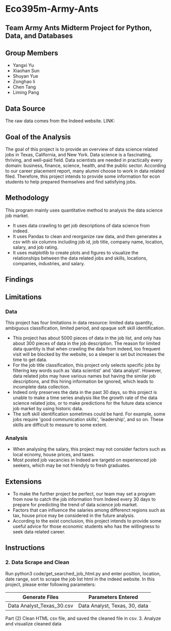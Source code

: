 # Eco395m-Army-Ants
## Team Army Ants Midterm Project for Python, Data, and Databases
## Group Members
* Yangxi Yu
* Xiaohan Sun
* Shuyan Yue
* Zonghao li
* Chen Tang
* Liming Pang
## Data Source 
The raw data comes from the Indeed website. 
  LINK:
## Goal of the Analysis
The goal of this project is to provide an overview of data science related jobs in Texas, California, and New York. Data science is a fascinating, thriving, and well-paid field. Data scientists are needed in practically every domain: business, finance, science, health, and the public sector. According to our career placement report, many alumni choose to work in data related filed. Therefore, this project intends to provide some information for econ students to help prepared themselves and find satisfying jobs.
## Methodology
This program mainly uses quantitative method to analysis the data science job market. 
* It uses data crawling to get job descriptions of data science from indeed.
* It uses Pandas to clean and reorganize raw data, and then generates a csv with six columns including job id, job title, company name, location, salary, and job rating.
* It uses matplotlib to create plots and figures to visualize the relationships between the data related jobs and skills, locations, companies, industries, and salary.
## Findings

## Limitations
### Data 
This project has four limitations in data resource: limited data quantity, ambiguous classification, limited period, and opaque soft skill identification.
* This project has about 5000 pieces of data in the job list, and only has about 300 pieces of data in the job description. The reason for limited data quantity is that when crawling the data from indeed, too frequent visit will be blocked by the website, so a sleeper is set but increases the time to get data. 
* For the job title classification, this project only selects specific jobs by filtering key words such as 'data scientist' and 'data analyst'. However, data related jobs may have various names but having the similar job descriptions, and this hiring information be ignored, which leads to incomplete data collection. 
* Indeed only preserves the data in the past 30 days, so this project is unable to make a time series analysis like the growth rate of the data science related jobs, or to make predictions for the future data science job market by using historic data. 
* The soft skill identification sometimes could be hard. For example, some jobs require 'good communication skills', 'leadership', and so on. These skills are difficult to measure to some extent.

### Analysis
* When analysing the salary, this project may not consider factors such as local ecnomy, house prices, and taxes. 
* Most posted job vacancies in Indeed are targetd on experienced job seekers, which may be not friendyly to fresh graduates. 

## Extensions
* To make the further project be perfect, our team may set a program from now to catch the job information from Indeed every 30 days to prepare for predicting the trend of data science job market. 
* Factors that can influence the salaries among differenct regions such as tax, house price may be considered in the future analysis. 
* According to the exist conclusion, this project intends to provide some useful advice for those economic students who has the willingness to seek data related career. 

## Instructions
### 2. Data Scrape and Clean
Run python3 code/get_searched_job_html.py and enter position, location, date range, sort to scrape the job list html in the indeed website. In this project, please enter following parameters:

|Generate Files|Parameters Entered|
|--------------|------------------|
|Data Analyst_Texas_30.csv|Data Analyst, Texas, 30, data|

Part (2) Clean HTML csv file, and saved the cleaned file in csv.
3. Analyze and visualize cleaned data